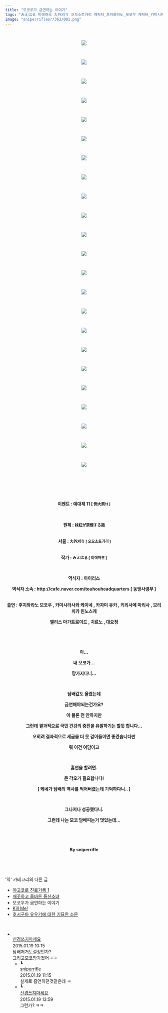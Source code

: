 ```yaml
---
title: "모코우가 금연하는 이야기"
tags: "みえはる 미에하루 大外刈り 오오소토가리 캐릭터_후지와라노_모코우 캐릭터_카미시라사와_케이네 캐릭터_카자미_유카 캐릭터_키리사메_마리사 캐릭터_모리치카_린노스케 캐릭터_앨리스_마가트로이드 캐릭터_치르노 캐릭터_대요정 이벤트_예대제_11 이벤트_例大祭11 약"
image: "sniperriflesr/363/001.png"
---
```

<div class="article">
<p style="TEXT-ALIGN: center"><br/></p>
<p style="text-align: center;"><img src="{{ site.nasurl }}/sniperriflesr/363/001.png"/></p>
<p style="TEXT-ALIGN: center"><br/></p>
<p style="text-align: center;"><img src="{{ site.nasurl }}/sniperriflesr/363/002.png"/></p>
<p style="TEXT-ALIGN: center"><br/></p>
<p style="text-align: center;"><img src="{{ site.nasurl }}/sniperriflesr/363/003.png"/></p>
<p style="TEXT-ALIGN: center"><br/></p>
<p style="text-align: center;"><img src="{{ site.nasurl }}/sniperriflesr/363/004.png"/></p>
<p style="TEXT-ALIGN: center"><br/></p>
<p style="text-align: center;"><img src="{{ site.nasurl }}/sniperriflesr/363/005.png"/></p>
<p style="TEXT-ALIGN: center"><br/></p>
<p style="text-align: center;"><img src="{{ site.nasurl }}/sniperriflesr/363/006.png"/></p>
<p style="TEXT-ALIGN: center"><br/></p>
<p style="text-align: center;"><img src="{{ site.nasurl }}/sniperriflesr/363/007.png"/></p>
<p style="TEXT-ALIGN: center"><br/></p>
<p style="text-align: center;"><img src="{{ site.nasurl }}/sniperriflesr/363/008.png"/></p>
<p style="TEXT-ALIGN: center"><br/></p>
<p style="text-align: center;"><img src="{{ site.nasurl }}/sniperriflesr/363/009.png"/></p>
<p style="TEXT-ALIGN: center"><br/></p>
<p style="text-align: center;"><img src="{{ site.nasurl }}/sniperriflesr/363/010.png"/></p>
<p style="TEXT-ALIGN: center"><br/></p>
<p style="text-align: center;"><img src="{{ site.nasurl }}/sniperriflesr/363/011.png"/></p>
<p style="TEXT-ALIGN: center"><br/></p>
<p style="text-align: center;"><img src="{{ site.nasurl }}/sniperriflesr/363/012.png"/></p>
<p style="TEXT-ALIGN: center"><br/></p>
<p style="text-align: center;"><img src="{{ site.nasurl }}/sniperriflesr/363/013.png"/></p>
<p style="TEXT-ALIGN: center"><br/></p>
<p style="text-align: center;"><img src="{{ site.nasurl }}/sniperriflesr/363/014.png"/></p>
<p style="TEXT-ALIGN: center"><br/></p>
<p style="text-align: center;"><img src="{{ site.nasurl }}/sniperriflesr/363/015.png"/></p>
<p style="TEXT-ALIGN: center"><br/></p>
<p style="text-align: center;"><img src="{{ site.nasurl }}/sniperriflesr/363/016.png"/></p>
<p style="TEXT-ALIGN: center"><br/></p>
<p style="text-align: center;"><img src="{{ site.nasurl }}/sniperriflesr/363/017.png"/></p>
<p style="TEXT-ALIGN: center"><br/></p>
<p style="text-align: center;"><img src="{{ site.nasurl }}/sniperriflesr/363/018.png"/></p>
<p style="TEXT-ALIGN: center"><br/></p>
<p style="text-align: center;"><img src="{{ site.nasurl }}/sniperriflesr/363/019.png"/></p>
<p style="TEXT-ALIGN: center"><br/></p>
<p style="text-align: center;"><img src="{{ site.nasurl }}/sniperriflesr/363/020.png"/></p>
<p style="TEXT-ALIGN: center"><br/></p>
<p style="text-align: center;"><img src="{{ site.nasurl }}/sniperriflesr/363/021.png"/></p>
<p style="TEXT-ALIGN: center"><br/></p>
<p style="text-align: center;"><img src="{{ site.nasurl }}/sniperriflesr/363/022.png"/></p>
<p style="TEXT-ALIGN: center"><br/></p>
<p style="text-align: center;"><img src="{{ site.nasurl }}/sniperriflesr/363/023.png"/></p>
<p style="TEXT-ALIGN: center"><br/></p>
<p style="TEXT-ALIGN: center"><br/></p>
<p style="TEXT-ALIGN: center"><br/></p>
<p style="TEXT-ALIGN: center"><strong>이벤트 : 예대제 11 [</strong><span style="font-size: 9pt; line-height: 1.6;"><b> 例大祭11 ]</b></span></p>
<p style="TEXT-ALIGN: center"><b> </b></p>
<p style="TEXT-ALIGN: center"><b>원제 : <span style="font-size: 9pt; line-height: 1.6;">妹紅が禁煙する話</span></b></p>
<p style="TEXT-ALIGN: center"><b><br/> 서클 : <span style="font-size: 9pt; line-height: 1.6;">大外刈り [ 오오소토가리 ]</span></b></p>
<p style="TEXT-ALIGN: center"><b><br/>작가 : <span style="font-size: 9pt; line-height: 1.6;">みえはる [ 미에하루 ]</span></b></p>
<p style="TEXT-ALIGN: center"><strong></strong> </p>
<p style="TEXT-ALIGN: center"><strong>역식자 : 아이리스</strong></p>
<p style="TEXT-ALIGN: center"><b>역식자 소속 : http://cafe.naver.com/touhouheadquarters [ 동방사령부 ]</b></p>
<p style="TEXT-ALIGN: center">
<strong></strong>
</p>
<p style="TEXT-ALIGN: center"><br/><strong>출연 : 후지와라노 모코우 , 카미시라사와 케이네 , 카자미 유카 , 키리사메 마리사 , 모리치카 린노스케</strong></p>
<p style="TEXT-ALIGN: center"><strong>앨리스 마가트로이드 , 치르노 , 대요정</strong></p>
<p style="TEXT-ALIGN: center"><strong><br/></strong></p>
<p style="TEXT-ALIGN: center"><strong><br/></strong></p>
<p style="TEXT-ALIGN: center"><b><span style="; ">아...</span></b></p>
<p style="TEXT-ALIGN: center"><b><span style="; ">내 모코가...</span></b></p>
<p style="TEXT-ALIGN: center"><b><span style="; ">망가지다니...</span></b></p>
<p style="TEXT-ALIGN: center"><b><br/></b></p>
<p style="TEXT-ALIGN: center"><b><span style="; ">담배값도 올렸는데</span></b></p>
<p style="TEXT-ALIGN: center"><b><span style="; ">금연해야되는건가요?</span></b></p>
<p style="TEXT-ALIGN: center"><b><span style="; ">아 물론 전 안하지만</span></b></p>
<p style="TEXT-ALIGN: center"><b><span style="; ">그런데 결과적으로 국민 건강의 증진을 유발</span><span style="; ">하기는 할듯 합니다...</span></b></p>
<p style="TEXT-ALIGN: center"><b><span style="; ">오히려 결과적으로 세금을 더 못 걷어들이면 좋겠습니다만</span></b></p>
<p style="TEXT-ALIGN: center"><b><span style="; ">뭐 이건 여담이고</span></b></p>
<p style="TEXT-ALIGN: center"><b><br/></b></p>
<p style="TEXT-ALIGN: center"><b><span style="; ">흡연을 할려면.</span></b></p>
<p style="TEXT-ALIGN: center"><b><span style="; ">큰 각오가 필요합니다!</span></b></p>
<p style="TEXT-ALIGN: center"><b><span style="; ">[ 케네가 담배의 역사를 먹어버렸는데 기억하다니.. ]</span></b></p>
<p style="TEXT-ALIGN: center"><b><span style="; "><br/></span></b></p>
<p style="TEXT-ALIGN: center"><b><span style="; ">그나저나 성공했다니.</span></b></p>
<p style="TEXT-ALIGN: center"><b><span style="; ">그런데 나는 모코 담배피는거 멋있는데...</span></b></p>
<p style="TEXT-ALIGN: center"><b><br/></b></p>
<p style="TEXT-ALIGN: center"><b><br/></b></p>
<p style="TEXT-ALIGN: center"><b><span style="; ">By sniperrifle</span></b></p>
<p style="TEXT-ALIGN: center"><br/></p>
</div><br/>
<div class="another">
<p>'약' 카테고리의 다른 글</p>
<ul>
<li><a href="/2015-02-05-sniperriflesr_396">야고코로 진료기록 1</a></li>
<li><a href="/2015-01-26-sniperriflesr_384">깨끗하고 올바른 풍신소녀</a></li>
<li>모코우가 금연하는 이야기</li>
<li><a href="/2015-01-03-sniperriflesr_329">Kill Me!</a></li>
<li><a href="/2014-12-31-sniperriflesr_317">호시구마 유우기에 대한 기묘한 소문</a></li>
</ul>
</div><br/>
<div class="comment" id="commentListBlock_363" style="display:block"><ul><li class="firstCmt"><div class="opinionListMenu">
<div class="icon"><img alt="" class="myicon" src="http://i1.daumcdn.net/pimg/blog/p_img/mycon/basic_2.gif"/></div>
<div class="fl">
<a class="bold" href="http://blog.daum.net/ghcjf1001" target="_blank">신경쓰지마세요 </a>
<div style="width: 1px; height: 1px; overflow: hidden; visibility: hidden; border:1px solid red">
<span id="uname776" style="display:none;">신경쓰지마세요</span>
<span id="pwd776" style="display:none;"></span>
<span id="emailblog776" name="http://blog.daum.net/ghcjf1001" style="display:none;"></span>
<span id="open776" style="display:none">Y</span>
</div>
</div>
<div class="sDateTime">2015.01.19 10:15</div>
</div>
<div class="cont" id="Text776">담배저거도설정인가?<br/>
그리고모코망가졌어ㅋㅋ</div>
<div class="contReArea" id="inWrite776" style="display:none;"></div>
<ul><li class="secondCmt"><div class="opinionListMenuRe" id="parent_776">
<div class="reIcon">┗</div>
<div class="icon"><img alt="" class="myicon" src="http://cfile217.uf.daum.net/M21x21/23254B425446251B1045FF"/></div>
<div class="fl">
<a class="bold" href="http://blog.daum.net/sniperriflesr" target="_blank">sniperrifle </a>
<div style="width: 1px; height: 1px; overflow: hidden; visibility: hidden; border:1px solid red">
<span id="uname777" style="display:none;">sniperrifle</span>
<span id="pwd777" style="display:none;"></span>
<span id="emailblog777" name="http://blog.daum.net/sniperriflesr" style="display:none;"></span>
<span id="open777" style="display:none">Y</span>
</div>
</div>
<div class="sDateTime">2015.01.19 11:15</div>
</div>
<div class="contRe" id="Text777">실제로 흡연하던것같은데 ㅋ</div>
<div class="contReReArea" id="inWrite777" style="display:none;"></div>
</li><li class="secondCmt"><div class="opinionListMenuRe" id="parent_776">
<div class="reIcon">┗</div>
<div class="icon"><img alt="" class="myicon" src="http://i1.daumcdn.net/pimg/blog/p_img/mycon/basic_2.gif"/></div>
<div class="fl">
<a class="bold" href="http://blog.daum.net/ghcjf1001" target="_blank">신경쓰지마세요 </a>
<div style="width: 1px; height: 1px; overflow: hidden; visibility: hidden; border:1px solid red">
<span id="uname778" style="display:none;">신경쓰지마세요</span>
<span id="pwd778" style="display:none;"></span>
<span id="emailblog778" name="http://blog.daum.net/ghcjf1001" style="display:none;"></span>
<span id="open778" style="display:none">Y</span>
</div>
</div>
<div class="sDateTime">2015.01.19 13:59</div>
</div>
<div class="contRe" id="Text778">그런가? ㅋㅋ</div>
<div class="contReReArea" id="inWrite778" style="display:none;"></div>
</li></ul></li></ul>
</div><br/>

<br/>
<p id="refer"></p>
<br/>
